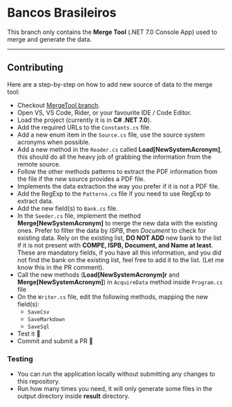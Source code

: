 # Bancos Brasileiros

This branch only contains the **Merge Tool** (.NET 7.0 Console App) used to merge and generate the data.


---

## Contributing

Here are a step-by-step on how to add new source of data to the merge tool:

- Checkout [MergeTool branch](https://github.com/guibranco/BancosBrasileiros/tree/MergeTool).
- Open VS, VS Code, Rider, or your favourite IDE / Code Editor.
- Load the project (currently it is in **C# .NET 7.0**).
- Add the required URLs to the `Constants.cs` file.
- Add a new enum item in the `Source.cs` file, use the source system acronyms when possible.
- Add a new method in the `Reader.cs` called **Load[NewSystemAcronym]**, this should do all the heavy job of grabbing the information from the remote source.
- Follow the other methods patterns to extract the PDF information from the file if the new source provides a PDF file.
- Implements the data extraction the way you prefer if it is not a PDF file.
- Add the RegExp to the `Patterns.cs` file if you need to use RegExp to extract data.
- Add the new field(s) to `Bank.cs` file.
- In the `Seeder.cs` file, implement the method **Merge[NewSystemAcronym]** to merge the new data with the existing ones. Prefer to filter the data by *ISPB*, then *Document* to check for existing data. Rely on the existing list, **DO NOT ADD** new bank to the list if it is not present with **COMPE, ISPB, Document, and Name at least**. These are mandatory fields, if you have all this information, and you did not find the bank on the existing list, feel free to add it to the list. (Let me know this in the PR comment).
- Call the new methods (**Load[NewSystemAcronym]r** and **Merge[NewSystemAcronym]**) in `AcquireData` method inside `Program.cs` file
- On the `Writer.cs` file, edit the following methods, mapping the new field(s):
  - `SaveCsv`
  - `SaveMarkdown`
  - `SaveSql`
 - Test it 🧪 
 - Commit and submit a PR 🎉

### Testing

- You can run the application locally without submitting any changes to this repository.
- Run how many times you need, it will only generate some files in the output directory inside **result** directory.
  
